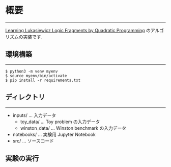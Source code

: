 # 概要

---

[Learning Lukasiewicz Logic Fragments by Quadratic Programming](http://ecmlpkdd2017.ijs.si/papers/paperID223.pdf) のアルゴリズムの実装です．


## 環境構築

---

```{shell}
$ python3 -m venv myenv
$ source myenv/bin/activate
$ pip install -r requirements.txt
```

## ディレクトリ

---

- inputs/ ... 入力データ
  - toy_data/ ... Toy problem の入力データ
  - winston_data/ ... Winston benchmark の入力データ
- notebooks/ ... 実験用 Jupyter Notebook
- src/ ... ソースコード

  
## 実験の実行


